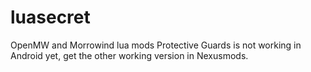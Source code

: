 # luasecret

OpenMW and Morrowind lua mods
Protective Guards is not working in Android yet, get the other working version in Nexusmods.
